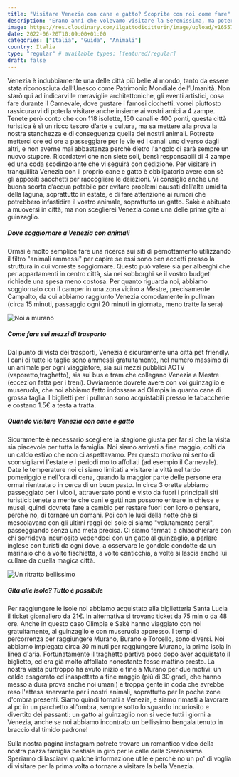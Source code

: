 ```yaml
---
title: "Visitare Venezia con cane e gatto? Scoprite con noi come fare"
description: "Erano anni che volevamo visitare la Serenissima, ma poterlo fare con Olimpia e Sakè è stato veramente emozionante. Un tour decisamente diverso dai soliti, ma che ci ha portati ad incontrare un sacco di sorrisi incuriositi."
image: https://res.cloudinary.com/ilgattodicitturin/image/upload/v1655741328/Articoli/venezia_1_2_qhbppl.jpg
date: 2022-06-20T10:09:00+01:00
categories: ["Italia", "Guida", "Animali"]
country: Italia
type: "regular" # available types: [featured/regular]
draft: false
---
```


Venezia è indubbiamente una delle città più belle al mondo, tanto da essere stata riconosciuta dall’Unesco come Patrimonio Mondiale dell’Umanità. Non starò qui ad indicarvi le meraviglie architettoniche, gli eventi artistici, cosa fare durante il Carnevale, dove gustare i famosi cicchetti: vorrei piuttosto rassicurarvi di poterla visitare anche insieme ai vostri amici a 4 zampe. 
Tenete però conto che con 118 isolette, 150 canali e 400 ponti, questa città turistica è sì un ricco tesoro d’arte e cultura, ma sa mettere alla prova la nostra stanchezza e di conseguenza quella dei nostri animali.
Potreste metterci ore ed ore a passeggiare per le vie ed i canali uno diverso dagli altri, e non averne mai abbastanza perchè dietro l'angolo ci sarà sempre un nuovo stupore. Ricordatevi che non siete soli, bensì responsabili di 4 zampe ed una coda scodinzolante che vi seguirà con dedizione. 
Per visitare in tranquillità Venezia con il proprio cane e gatto è obbligatorio avere con sè gli appositi sacchetti per raccogliere le deiezioni. Vi consiglio anche una buona scorta d’acqua potabile per evitare problemi causati dall’alta umidità della laguna, soprattutto in estate, e di fare attenzione ai rumori che potrebbero infastidire il vostro animale, soprattutto un gatto. Sakè è abituato a muoversi in città, ma non sceglierei Venezia come una delle prime gite al guinzaglio. 

##### Dove soggiornare a Venezia con animali

Ormai è molto semplice fare una ricerca sui siti di pernottamento utilizzando il filtro "animali ammessi" per capire se essi sono ben accetti presso la struttura in cui vorreste soggiornare. Questo può valere sia per alberghi che per appartamenti in centro città, sia nei sobborghi se il vostro budget richiede una spesa meno costosa. 
Per quanto riguarda noi, abbiamo soggiornato con il camper in una zona vicino a Mestre, precisamente Campalto, da cui abbiamo raggiunto Venezia comodamente in pullman (circa 15 minuti, passaggio ogni 20 minuti in giornata, meno tratte la sera)

![Noi a murano](https://res.cloudinary.com/ilgattodicitturin/image/upload/v1655741328/Articoli/venezia_1_3_kgg5vs.jpg "murano")

##### Come fare sui mezzi di trasporto

Dal punto di vista dei trasporti, Venezia è sicuramente una città pet friendly. I cani di tutte le taglie sono ammessi gratuitamente, nel numero massimo di un animale per ogni viaggiatore, sia sui mezzi pubblici ACTV (vaporetto,traghetto), sia sui bus e tram che collegano Venezia a Mestre (eccezion fatta per i treni). Ovviamente dovrete avere con voi guinzaglio e museruola, che noi abbiamo fatto indossare ad Olimpia in quanto cane di grossa taglia.
I biglietti per i pullman sono acquistabili presso le tabaccherie e costano 1.5€ a testa a tratta.

##### Quando visitare Venezia con cane e gatto 

Sicuramente è necessario scegliere la stagione giusta per far sì che la visita sia piacevole per tutta la famiglia. Noi siamo arrivati a fine maggio, colti da un caldo estivo che non ci aspettavamo. Per questo motivo mi sento di sconsigliarvi l'estate e i periodi molto affollati (ad esempio il Carnevale). Date le temperature noi ci siamo limitati a visitare la vittà nel tardo pomeriggio e nell'ora di cena, quando la maggior parte delle persone era ormai rientrata o in cerca di un buon pasto. 
In circa 3 orette abbiamo passeggiato per i vicoli, attraversato ponti e visto da fuori i principali siti turistici: tenete a mente che cani e gatti non possono entrare in chiese e musei, quindi dovrete fare a cambio per restare fuori con loro o pensare, perchè no, di tornare un domani.
Poi con le luci della notte che si mescolavano con gli ultimi raggi del sole ci siamo "volutamente persi", passeggiando senza una meta precisa. Ci siamo fermati a chiacchierare con chi sorrideva incuriosito vedendoci con un gatto al guinzaglio, a parlare inglese con turisti da ogni dove, a osservare le gondole condotte da un marinaio che a volte fischietta, a volte canticchia, a volte si lascia anche lui cullare da quella magica città.

![Un ritratto bellissimo](https://res.cloudinary.com/ilgattodicitturin/image/upload/v1655741327/Articoli/venezia_1_1_bkvemq.jpg "Un ritratto di sakè")

##### Gita alle isole? Tutto è possibile

Per raggiungere le isole noi abbiamo acquistato alla biglietteria Santa Lucia il ticket giornaliero da 21€. In alternativa si trovano ticket da 75 min o da 48 ore. Anche in questo caso Olimpia e Sakè hanno viaggiato con noi gratuitamente, al guinzaglio e con museruola appresso.
I tempi di percorrenza per raggiungere Murano, Burano e Torcello, sono diversi. Noi abbiamo impiegato circa 30 minuti per raggiungere Murano, la prima isola in linea d'aria. Fortunatamente il traghetto partiva poco dopo aver acquistato il biglietto, ed era già molto affollato nonostante fosse mattino presto. 
La nostra visita purtroppo ha avuto inizio e fine a Murano per due motivi: un caldo esagerato ed inaspettato a fine maggio (più di 30 gradi, che hanno messo a dura prova anche noi umani) e troppa gente in coda che avrebbe reso l'attesa snervante per i nostri animali, soprattutto per le poche zone d'ombra presenti. 
Siamo quindi tornati a Venezia, e siamo rimasti a lavorare al pc in un parchetto all'ombra, sempre sotto lo sguardo incuriosito e divertito dei passanti: un gatto al guinzaglio non si vede tutti i giorni a Venezia, anche se noi abbiamo incontrato un bellissimo bengala tenuto in braccio dal timido padrone! 

Sulla nostra pagina instagram potrete trovare un romantico video della nostra pazza famiglia bestiale in giro per le calle della Serenissima. 
Speriamo di lasciarvi qualche informazione utile e perchè no un po' di voglia di visitare per la prima volta o tornare a visitare la bella Venezia. 


